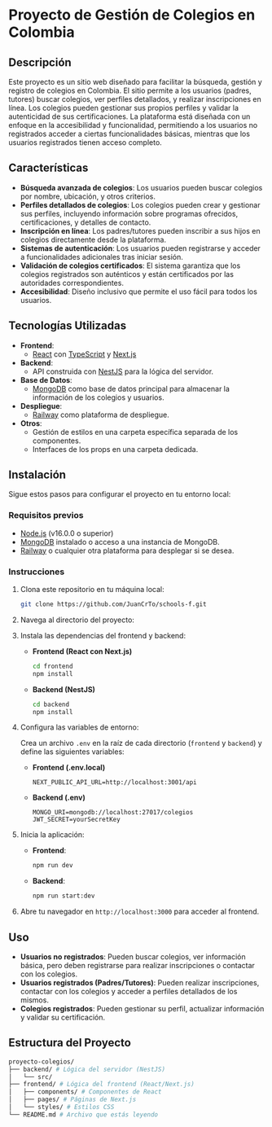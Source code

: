 # Proyecto de Gestión de Colegios en Colombia

## Descripción

Este proyecto es un sitio web diseñado para facilitar la búsqueda, gestión y registro de colegios en Colombia. El sitio permite a los usuarios (padres, tutores) buscar colegios, ver perfiles detallados, y realizar inscripciones en línea. Los colegios pueden gestionar sus propios perfiles y validar la autenticidad de sus certificaciones. La plataforma está diseñada con un enfoque en la accesibilidad y funcionalidad, permitiendo a los usuarios no registrados acceder a ciertas funcionalidades básicas, mientras que los usuarios registrados tienen acceso completo.

## Características

- **Búsqueda avanzada de colegios**: Los usuarios pueden buscar colegios por nombre, ubicación, y otros criterios.
- **Perfiles detallados de colegios**: Los colegios pueden crear y gestionar sus perfiles, incluyendo información sobre programas ofrecidos, certificaciones, y detalles de contacto.
- **Inscripción en línea**: Los padres/tutores pueden inscribir a sus hijos en colegios directamente desde la plataforma.
- **Sistemas de autenticación**: Los usuarios pueden registrarse y acceder a funcionalidades adicionales tras iniciar sesión.
- **Validación de colegios certificados**: El sistema garantiza que los colegios registrados son auténticos y están certificados por las autoridades correspondientes.
- **Accesibilidad**: Diseño inclusivo que permite el uso fácil para todos los usuarios.

## Tecnologías Utilizadas

- **Frontend**: 
  - [React](https://reactjs.org/) con [TypeScript](https://www.typescriptlang.org/) y [Next.js](https://nextjs.org/)
- **Backend**:
  - API construida con [NestJS](https://nestjs.com/) para la lógica del servidor.
- **Base de Datos**:
  - [MongoDB](https://www.mongodb.com/) como base de datos principal para almacenar la información de los colegios y usuarios.
- **Despliegue**:
  - [Railway](https://railway.app/) como plataforma de despliegue.
- **Otros**:
  - Gestión de estilos en una carpeta específica separada de los componentes.
  - Interfaces de los props en una carpeta dedicada.

## Instalación

Sigue estos pasos para configurar el proyecto en tu entorno local:

### Requisitos previos

- [Node.js](https://nodejs.org/en/) (v16.0.0 o superior)
- [MongoDB](https://www.mongodb.com/) instalado o acceso a una instancia de MongoDB.
- [Railway](https://railway.app/) o cualquier otra plataforma para desplegar si se desea.

### Instrucciones

1. Clona este repositorio en tu máquina local:

    ```bash
    git clone https://github.com/JuanCrTo/schools-f.git
    ```

2. Navega al directorio del proyecto:


3. Instala las dependencias del frontend y backend:

    - **Frontend (React con Next.js)**

        ```bash
        cd frontend
        npm install
        ```

    - **Backend (NestJS)**

        ```bash
        cd backend
        npm install
        ```

4. Configura las variables de entorno:

    Crea un archivo `.env` en la raíz de cada directorio (`frontend` y `backend`) y define las siguientes variables:

    - **Frontend (.env.local)**

      ```env
      NEXT_PUBLIC_API_URL=http://localhost:3001/api
      ```

    - **Backend (.env)**

      ```env
      MONGO_URI=mongodb://localhost:27017/colegios
      JWT_SECRET=yourSecretKey
      ```

5. Inicia la aplicación:

    - **Frontend**:

      ```bash
      npm run dev
      ```

    - **Backend**:

      ```bash
      npm run start:dev
      ```

6. Abre tu navegador en `http://localhost:3000` para acceder al frontend.

## Uso

- **Usuarios no registrados**: Pueden buscar colegios, ver información básica, pero deben registrarse para realizar inscripciones o contactar con los colegios.
- **Usuarios registrados (Padres/Tutores)**: Pueden realizar inscripciones, contactar con los colegios y acceder a perfiles detallados de los mismos.
- **Colegios registrados**: Pueden gestionar su perfil, actualizar información y validar su certificación.

## Estructura del Proyecto

```bash
proyecto-colegios/
├── backend/ # Lógica del servidor (NestJS)
│   └── src/
├── frontend/ # Lógica del frontend (React/Next.js)
│   ├── components/ # Componentes de React
│   ├── pages/ # Páginas de Next.js
│   └── styles/ # Estilos CSS
└── README.md # Archivo que estás leyendo
